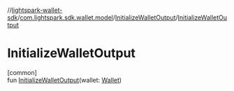 //[lightspark-wallet-sdk](../../../index.md)/[com.lightspark.sdk.wallet.model](../index.md)/[InitializeWalletOutput](index.md)/[InitializeWalletOutput](-initialize-wallet-output.md)

# InitializeWalletOutput

[common]\
fun [InitializeWalletOutput](-initialize-wallet-output.md)(wallet: [Wallet](../-wallet/index.md))
